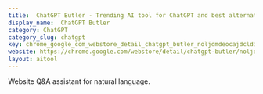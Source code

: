 ```yaml
---
title:  ChatGPT Butler - Trending AI tool for ChatGPT and best alternatives
display_name:  ChatGPT Butler
category: ChatGPT
category_slug: chatgpt
key: chrome_google_com_webstore_detail_chatgpt_butler_noljdmdeocajdcldiifho
website: https://chrome.google.com/webstore/detail/chatgpt-butler/noljdmdeocajdcldiifhoeeiibeecckb
layout: aitool
---
```


Website Q&A assistant for natural language.
